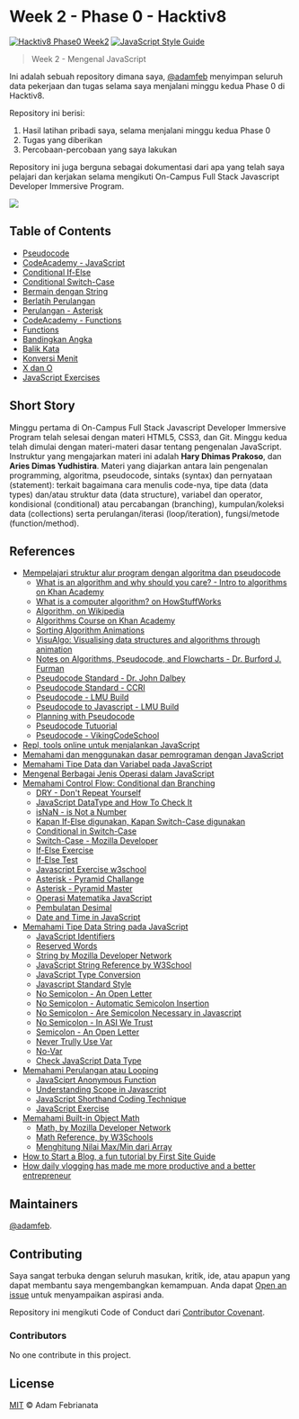 # Week 2 - Phase 0 - Hacktiv8

[![Hacktiv8 Phase0 Week2](https://img.shields.io/badge/week2-hacktiv8-orange.svg?style=flat-square)](https://hacktiv8.com/fullstack) [![JavaScript Style Guide](https://img.shields.io/badge/code_style-standard-brightgreen.svg?style=flat-square)](https://standardjs.com)


> Week 2 - Mengenal JavaScript

Ini adalah sebuah repository dimana saya, [@adamfeb](https://github.com/adamfeb) menyimpan seluruh data pekerjaan dan tugas selama saya menjalani minggu kedua Phase 0 di Hacktiv8.

Repository ini berisi:

1. Hasil latihan pribadi saya, selama menjalani minggu kedua Phase 0
2. Tugas yang diberikan
3. Percobaan-percobaan yang saya lakukan

Repository ini juga berguna sebagai dokumentasi dari apa yang telah saya pelajari dan kerjakan selama mengikuti On-Campus Full Stack Javascript Developer Immersive Program.

<a href="https://hacktiv8.com/"><img src="https://hacktiv8.com/img/logo-hacktiv8_bordered.png"></a>

## Table of Contents

- [Pseudocode](https://adamfeb.github.io/hacktiv8/phase0/week2/pseudocode/pseudocode.txt)
- [CodeAcademy - JavaScript](https://adamfeb.github.io/hacktiv8/phase0/week2/codeacademy/week2day2-codeacademy-javascript-intro-controlflow.png)
- [Conditional If-Else](https://adamfeb.github.io/hacktiv8/phase0/week2/conditional/if-else.js)
- [Conditional Switch-Case](https://adamfeb.github.io/hacktiv8/phase0/week2/conditional/switch-case.js)
- [Bermain dengan String](https://adamfeb.github.io/hacktiv8/phase0/week2/string/string.js)
- [Berlatih Perulangan](https://adamfeb.github.io/hacktiv8/phase0/week2/looping/looping.js)
- [Perulangan - Asterisk](https://adamfeb.github.io/hacktiv8/phase0/week2/looping/asterisk.js)
- [CodeAcademy - Functions](https://adamfeb.github.io/hacktiv8/phase0/week2/codeacademy/week2day4-codeacademy-javascript-functions.png)
- [Functions](https://adamfeb.github.io/hacktiv8/phase0/week2/function/function.js)
- [Bandingkan Angka](https://adamfeb.github.io/hacktiv8/phase0/week2/problemsolving/bandingkanAngka.js)
- [Balik Kata](https://adamfeb.github.io/hacktiv8/phase0/week2/problemsolving/balikKata.js)
- [Konversi Menit](https://adamfeb.github.io/hacktiv8/phase0/week2/problemsolving/konversiMenit.js)
- [X dan O](https://adamfeb.github.io/hacktiv8/phase0/week2/problemsolving/xDanO.js)
- [JavaScript Exercises](https://github.com/adamfeb/hacktiv8/tree/master/phase0/week2/exercises)


## Short Story

Minggu pertama di On-Campus Full Stack Javascript Developer Immersive Program telah selesai dengan materi HTML5, CSS3, dan Git. Minggu kedua telah dimulai dengan materi-materi dasar tentang pengenalan JavaScript. Instruktur yang mengajarkan materi ini adalah **Hary Dhimas Prakoso**, dan **Aries Dimas Yudhistira**. Materi yang diajarkan antara lain pengenalan programming, algoritma, pseudocode, sintaks (syntax) dan pernyataan (statement): terkait bagaimana cara menulis code-nya, tipe data (data types) dan/atau struktur data (data structure), variabel dan operator, kondisional (conditional) atau percabangan (branching), kumpulan/koleksi data (collections) serta perulangan/iterasi (loop/iteration), fungsi/metode (function/method).


## References

- [Mempelajari struktur alur program dengan algoritma dan pseudocode](http://prep.hacktiv8.com.s3-website-ap-southeast-1.amazonaws.com/week-2/algorithm-pseudocode)
  - [ What is an algorithm and why should you care? - Intro to algorithms on Khan Academy](https://www.khanacademy.org/computing/computer-science/algorithms/intro-to-algorithms/v/what-are-algorithms)
  - [What is a computer algorithm? on HowStuffWorks](http://computer.howstuffworks.com/question717.htm)
  - [Algorithm, on Wikipedia](https://en.wikipedia.org/wiki/Algorithm)
  - [Algorithms Course on Khan Academy](https://www.khanacademy.org/computing/computer-science/algorithms)
  - [Sorting Algorithm Animations](http://sorting-algorithms.com/)
  - [VisuAlgo: Visualising data structures and algorithms through animation](http://visualgo.net/)
  - [Notes on Algorithms, Pseudocode, and Flowcharts - Dr. Burford J. Furman](http://www.engr.sjsu.edu/bjfurman/courses/ME30/ME30pdf/Notes_on_Algorithms.pdf)
  - [Pseudocode Standard - Dr. John Dalbey](http://users.csc.calpoly.edu/~jdalbey/SWE/pdl_std.html)
  - [Pseudocode Standard - CCRI ](http://faculty.ccri.edu/mkelly/COMI1150/PseudocodeBasics.pdf)
  - [Pseudocode - LMU Build](https://dondi.lmu.build/share/intro/pseudocode.pdf)
  - [Pseudocode to Javascript - LMU Build](https://dondi.lmu.build/share/intro/pseudocode2js-v02.pdf)
  - [Planning with Pseudocode](https://www.khanacademy.org/computing/computer-programming/programming/good-practices/pt/planning-with-pseudo-code)
  - [Pseudocode Tutuorial](http://www.cosc.canterbury.ac.nz/tim.bell/dt/Tutorial_Pseudocode.pdf)
  - [Pseudocode - VikingCodeSchool](https://www.vikingcodeschool.com/software-engineering-basics/what-is-pseudo-coding)
- [Repl, tools online untuk menjalankan JavaScript](https://repl.it/languages/javascript)
- [Memahami dan menggunakan dasar pemrograman dengan JavaScript](http://prep.hacktiv8.com.s3-website-ap-southeast-1.amazonaws.com/week-2/js-first-time)
- [Memahami Tipe Data dan Variabel pada JavaScript](http://prep.hacktiv8.com.s3-website-ap-southeast-1.amazonaws.com/week-2/js-first-time#data-type)
- [Mengenal Berbagai Jenis Operasi dalam JavaScript](http://prep.hacktiv8.com.s3-website-ap-southeast-1.amazonaws.com/week-2/js-first-time#operator)
- [Memahami Control Flow: Conditional dan Branching](http://prep.hacktiv8.com.s3-website-ap-southeast-1.amazonaws.com/week-2/js-first-time#conditional)
  - [DRY - Don't Repeat Yourself](https://en.wikipedia.org/wiki/Don%27t_repeat_yourself)
  - [JavaScript DataType and How To Check It](https://webbjocke.com/javascript-check-data-types/)
  - [isNaN - is Not a Number](https://stackoverflow.com/questions/33164725/confusion-between-isnan-and-number-isnan-in-javascript)
  - [Kapan If-Else digunakan, Kapan Switch-Case digunakan](https://love2dev.com/blog/javascript-switch-statement/)
  - [Conditional in Switch-Case](https://stackoverflow.com/questions/5464362/javascript-using-a-condition-in-switch-case)
  - [Switch-Case - Mozilla Developer](https://developer.mozilla.org/en-US/docs/Web/JavaScript/Reference/Statements/switch)
  - [If-Else Exercise](https://www.teaching-materials.org/javascript/exercises/ifelse)
  - [If-Else Test](https://www.w3resource.com/javascript-exercises/javascript-conditional-statements-and-loops-exercises.php)
  - [Javascript Exercise w3school](https://www.w3schools.com/js/exercise_js.asp?filename=exercise_js_conditions1)
  - [Asterisk - Pyramid Challange](https://www.programiz.com/c-programming/examples/pyramid-pattern)
  - [Asterisk - Pyramid Master](https://codeforwin.org/2015/07/star-patterns-program-in-c.html)
  - [Operasi Matematika JavaScript](https://www.w3schools.com/jsref/jsref_obj_math.asp)
  - [Pembulatan Desimal](https://pawelgrzybek.com/rounding-and-truncating-numbers-in-javascript/)
  - [Date and Time in JavaScript](https://webbjocke.com/javascript-date-and-time/)
- [Memahami Tipe Data String pada JavaScript](http://prep.hacktiv8.com.s3-website-ap-southeast-1.amazonaws.com/week-2/js-string-reference)
  - [JavaScript Identifiers](https://mathiasbynens.be/notes/javascript-identifiers)
  - [Reserved Words](https://www.w3schools.com/js/js_reserved.asp)
  - [String by Mozilla Developer Network](https://developer.mozilla.org/en-US/docs/Web/JavaScript/Reference/Global_Objects/String)
  - [JavaScript String Reference by W3School](http://www.w3schools.com/jsref/jsref_obj_string.asp)
  - [JavaScript Type Conversion](http://www.w3schools.com/js/js_type_conversion.asp)
  - [Javascript Standard Style](https://standardjs.com/)
  - [No Semicolon - An Open Letter](https://blog.izs.me/2010/12/an-open-letter-to-javascript-leaders-regarding)
  - [No Semicolon - Automatic Semicolon Insertion](http://inimino.org/~inimino/blog/javascript_semicolons)
  - [No Semicolon - Are Semicolon Necessary in Javascript](https://www.youtube.com/watch?v=gsfbh17Ax9I)
  - [No Semicolon - In ASI We Trust](https://flaviocopes.com/javascript-automatic-semicolon-insertion/)
  - [Semicolon - An Open Letter](https://hackernoon.com/an-open-letter-to-javascript-leaders-regarding-no-semicolons-82cec422d67d)
  - [Never Trully Use Var](https://dev.to/johnwolfe820/should-you-never-truly-use-var-bdi)
  - [No-Var](https://eslint.org/docs/rules/no-var)
  - [Check JavaScript Data Type](https://webbjocke.com/javascript-check-data-types/)
- [Memahami Perulangan atau Looping](http://prep.hacktiv8.com.s3-website-ap-southeast-1.amazonaws.com/week-2/js-first-time#loopiteration)
  - [JavaSciprt Anonymous Function](http://helephant.com/2008/08/23/javascript-anonymous-functions/)
  - [Understanding Scope in Javascript](https://scotch.io/tutorials/understanding-scope-in-javascript)
  - [JavaScript Shorthand Coding Technique](https://gist.github.com/pongstr/9f273cdfbd5b600bc758)
  - [JavaScript Exercise](https://www.w3resource.com/javascript-exercises/)
- [Memahami Built-in Object Math](http://prep.hacktiv8.com.s3-website-ap-southeast-1.amazonaws.com/week-2/math-object-js)
  - [Math, by Mozilla Developer Network](https://developer.mozilla.org/en/docs/Web/JavaScript/Reference/Global_Objects/Math)
  - [Math Reference, by W3Schools](http://www.w3schools.com/js/js_math.asp)
  - [Menghitung Nilai Max/Min dari Array](http://www.jstips.co/en/calculate-the-max-min-value-from-an-array/)
- [How to Start a Blog, a fun tutorial by First Site Guide](http://firstsiteguide.com/start-blog)
- [How daily vlogging has made me more productive and a better entrepreneur](https://meda.io/blog/startup/2016/05/20/how-daily-vlogging-has-made-me-more-productive-and-a-better-entrepreneur.html)


## Maintainers

[@adamfeb](https://github.com/adamfeb).


## Contributing

Saya sangat terbuka dengan seluruh masukan, kritik, ide, atau apapun yang dapat membantu saya mengembangkan kemampuan. Anda dapat [Open an issue](https://github.com/adamfeb/hacktiv8/issues/new) untuk menyampaikan aspirasi anda.

Repository ini mengikuti Code of Conduct dari [Contributor Covenant](http://contributor-covenant.org/version/1/3/0/).

### Contributors

No one contribute in this project.


## License

[MIT](LICENSE) © Adam Febrianata
